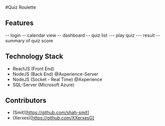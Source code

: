 #Quiz Roulette

## Features

-- login
-- calendar view
-- dashboard
-- quiz list
--- play quiz
--- result
-- summary of quiz score

## Technology Stack

- ReactJS (Front End)
- NodeJS (Back End) @Axperience-Server
- NodeJS (Socket - Real Time) @Axperience
- SQL-Server (Microsoft Azure)

## Contributors

- (Smit)[https://github.com/shah-smit]
- (Xerxes)[https://github.com/XXerxesG]
